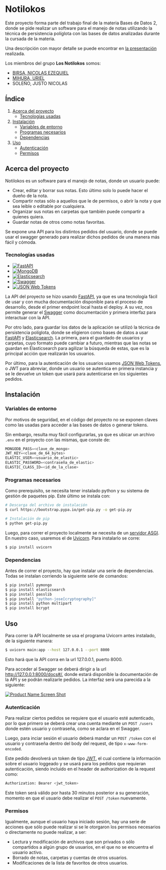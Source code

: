 # Notilokos

Este proyecto forma parte del trabajo final de la materia Bases de Datos 2, donde se pide realizar un software para el manejo de notas utilizando la técnica de persistencia políglota con las bases de datos analizadas durante la cursada de la materia.

Una descripción con mayor detalle se puede encontrar en <a href="https://docs.google.com/presentation/d/1McvCL0FnLXXur0-HPIOZXAANOZ_mE9RxHxnfA2_eOyQ/edit?usp=sharing">la presentación</a> realizada.

Los miembros del grupo <b>Los Notilokos</b> somos:
* [BIRSA, NICOLAS EZEQUIEL](https://github.com/Fegrant)
* [MIHURA, URIEL](https://github.com/uri-99)
* SOLEÑO, JUSTO NICOLAS



## Índice

<ol>
    <li>
      <a href="#acerca-del-proyecto">Acerca del proyecto</a>
      <ul>
        <li><a href="#tecnologías-usadas">Tecnologías usadas</a></li>
      </ul>
    </li>
    <li>
        <a href="#instalación">Instalación</a>
            <ul>
                <li><a href="#variables-de-entorno">Variables de entorno</a></li>
                <li><a href="#programas-necesarios">Programas necesarios</a></li>
                <li><a href="#dependencias">Dependencias</a></li>
            </ul>
    </li>
    <li>
        <a href="#uso">Uso</a>
        <ul>
            <li><a href="#autenticación">Autenticación</a></li>
            <li><a href="#permisos">Permisos</a></li>
        </ul>
    </li>
  </ol>



## Acerca del proyecto

Notilokos es un software para el manejo de notas, donde un usuario puede:
- Crear, editar y borrar sus notas. Esto último solo lo puede hacer el dueño de la nota.
- Compartir notas sólo a aquellos que le de permisos, o abrir la nota y que sea leíble o editable por cualquiera.
- Organizar sus notas en carpetas que también puede compartir a quienes quiera.
- Guardar notas de otros como notas favoritas.

Se expone una API para los distintos pedidos del usuario, donde se puede usar el swagger generado para realizar dichos pedidos de una manera más fácil y cómoda.

### Tecnologías usadas

* [![FastAPI][fastapi-logo]][fastapi-url]
* [![MongoDB][mongodb-logo]][mongodb-url]
* [![Elasticsearch][elastic-logo]][elastic-url]
* [![Swagger][swagger-logo]][elastic-url]
* [![JSON Web Tokens][jwt-logo]][jwt-url]

La API del proyecto se hizo usando <a href="https://fastapi.tiangolo.com/">FastAPI</a>, ya que es una tecnología fácil de usar y con mucha documentación disponible para el proceso de desarrollo, desde el primer endpoint local hasta el deploy. A su vez, nos permite generar el <a href="https://swagger.io/">Swagger</a> como documentación y primera interfaz para interactuar con la API.

Por otro lado, para guardar los datos de la aplicación se utilizó la técnica de persistencia políglota, donde se eligieron como bases de datos a usar <a href="https://www.mongodb.com/">FastAPI</a> y <a href="https://www.elastic.co/elasticsearch/">Elasticsearch</a>. La primera, para el guardado de usuarios y carpetas, cuyo formato puede cambiar a futuro, mientras que las notas se guardan en Elasticsearch para agilizar la búsqueda de estas, que es la principal acción que realizarán los usuarios.

Por último, para la autenticación de los usuarios usamos <a href="https://jwt.io/">JSON Web Tokens</a>, o JWT para abreviar, donde un usuario se autentica en primera instancia y se le devuelve un token que usará para autenticarse en los siguientes pedidos.



## Instalación

### Variables de entorno

Por motivos de seguridad, en el código del proyecto no se exponen claves como las usadas para acceder a las bases de datos o generar tokens.

Sin embargo, resulta muy fácil configurarlas, ya que es ubicar un archivo `.env` en el proyecto con las mismas, que conste de:

```js
MONGODB_PASS=<clave_de_mongo>
JWT_KEY=<clave_de_64_bytes>
ELASTIC_USER=<usuario_de_elastic>
ELASTIC_PASSWORD=<contraseña_de_elastic>
ELASTIC_CLASS_ID=<id_de_la_clase>
```

### Programas necesarios

Como prerequisito, se necesita tener instalado python y su sistema de gestión de paquetes pip. Este último se instala con:

```sh
# Descarga del archivo de instalación
$ curl https://bootstrap.pypa.io/get-pip.py -o get-pip.py

# Instalación de pip
$ python get-pip.py
```

Luego, para correr el proyecto localmente se necesita de un <a href=https://asgi.readthedocs.io/en/latest/>servidor ASGI</a>. En nuestro caso, usaremos el de <a href="https://www.uvicorn.org/">Uvicorn</a>. Para instalarlo se corre:

```sh
$ pip install uvicorn
```

### Dependencias

Antes de correr el proyecto, hay que instalar una serie de dependencias. Todas se instalan corriendo la siguiente serie de comandos:

```sh
$ pip install pymongo
$ pip install elasticsearch
$ pip install passlib
$ pip install "python-jose[cryptography]"
$ pip install python multipart
$ pip install bcrypt
```



## Uso

Para correr la API localmente se usa el programa Uvicorn antes instalado, de la siguiente manera:

```sh
$ uvicorn main:app --host 127.0.0.1 --port 8000
```

Esto hará que la API corra en la url 127.0.0.1, puerto 8000.

Para acceder al Swagger se deberá dirigir a la url http://127.0.0.1:8000/docs#/, donde estará disponible la documentación de la API y se podrán realizarle pedidos. La interfaz será una parecida a la siguiente:

[![Product Name Screen Shot][product-screenshot]](https://petstore.swagger.io/)

### Autenticación

Para realizar ciertos pedidos se requiere que el usuario esté autenticado, por lo que primero se deberá crear una cuenta mediante un `POST /users` donde estén usuario y contraseña, como se aclara en el Swagger.

Luego, para inciar sesión el usuario deberá mandar un `POST /token` con el usuario y contraseña dentro del body del request, de tipo `x-www-form-encoded`.

Este pedido devolverá un token de tipo <a href=https://jwt.io/>JWT</a>, el cual contiene la información sobre el usuario loggeado y se usará para los pedidos que requieran autenticación, siendo incluido en el header de authorization de la request como:

```sh
Authorization: Bearer <jwt_token>
```

Este token será válido por hasta 30 minutos posterior a su generación, momento en que el usuario debe realizar el `POST /token` nuevamente.

### Permisos

Igualmente, aunque el usuario haya iniciado sesión, hay una serie de acciones que sólo puede realizar si se le otorgaron los permisos necesarios o directamente no puede realizar, a ser:
- Lectura y modificación de archivos que son privados o sólo compartidos a algún grupo de usuarios, en el que no se encuentra el usuario activo.
- Borrado de notas, carpetas y cuentas de otros usuarios.
- Modificaciones de la lista de favoritos de otros usuarios.

[fastapi-logo]: https://img.shields.io/badge/FastAPI-000000?logo=fastapi
[fastapi-url]: https://fastapi.tiangolo.com/
[mongodb-logo]: https://img.shields.io/badge/MongoDB-ffffff?logo=mongodb
[mongodb-url]: https://www.mongodb.com/
[elastic-logo]: https://img.shields.io/badge/Elasticsearch-52a0db?logo=elasticsearch
[elastic-url]: https://www.elastic.co/elasticsearch/
[swagger-logo]: https://img.shields.io/badge/Swagger-808080?logo=swagger
[swagger-url]: https://swagger.io/
[jwt-logo]: https://img.shields.io/badge/JWT-d63aff?logo=jsonwebtokens
[jwt-url]: https://jwt.io/
[product-screenshot]: https://static1.smartbear.co/swagger/media/images/tools/opensource/swagger_ui.png?ext=.png
